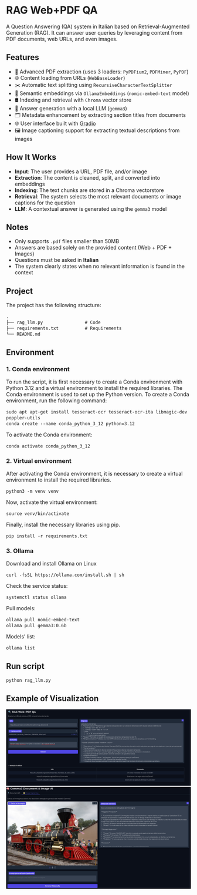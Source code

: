 # RAG Web+PDF QA

A Question Answering (QA) system in Italian based on Retrieval-Augmented Generation (RAG). It can answer user queries by leveraging content from PDF documents, web URLs, and even images.

## Features

- 📄 Advanced PDF extraction (uses 3 loaders: `PyPDFium2`, `PDFMiner`, `PyPDF`)
- 🌐 Content loading from URLs (`WebBaseLoader`)
- ✂️ Automatic text splitting using `RecursiveCharacterTextSplitter`
- 🧠 Semantic embeddings via `OllamaEmbeddings` (`nomic-embed-text` model)
- 🛢️ Indexing and retrieval with `Chroma` vector store
- 💬 Answer generation with a local LLM (`gemma3`)
- 🗂️ Metadata enhancement by extracting section titles from documents
- 🌐 User interface built with [Gradio](https://gradio.app/)
- 🖼️ Image captioning support for extracting textual descriptions from images

## How It Works

- **Input**: The user provides a URL, PDF file, and/or image
- **Extraction**: The content is cleaned, split, and converted into embeddings  
- **Indexing**: The text chunks are stored in a Chroma vectorstore  
- **Retrieval**: The system selects the most relevant documents or image captions for the question  
- **LLM**: A contextual answer is generated using the `gemma3` model

## Notes

- Only supports `.pdf` files smaller than 50MB  
- Answers are based solely on the provided content (Web + PDF + Images) 
- Questions must be asked in **Italian**  
- The system clearly states when no relevant information is found in the context

## Project 
The project has the following structure:
```plaintext
.
├── rag_llm.py                # Code
├── requirements.txt          # Requirements 
└── README.md             

```

## Environment
### 1. Conda environment
To run the script, it is first necessary to create a Conda environment with Python 3.12 and a virtual environment to install the required libraries.
The Conda environment is used to set up the Python version.
To create a Conda environment, run the following command:
```
sudo apt apt-get install tesseract-ocr tesseract-ocr-ita libmagic-dev poppler-utils
conda create --name conda_python_3_12 python=3.12
```
To activate the Conda environment:
```
conda activate conda_python_3_12
```

### 2. Virtual environment
After activating the Conda environment, it is necessary to create a virtual environment to install the required libraries.
```
python3 -m venv venv
```
Now, activate the virtual environment:
```
source venv/bin/activate
```
Finally, install the necessary libraries using pip.
```
pip install -r requirements.txt
```

### 3. Ollama 
Download and install Ollama on Linux
```
curl -fsSL https://ollama.com/install.sh | sh
```

Check the service status:
```
systemctl status ollama
```

Pull models:
```
ollama pull nomic-embed-text
ollama pull gemma3:0.6b
```

Models' list:
```
ollama list
```

## Run script
```
python rag_llm.py
```

## Example of Visualization 

<img src="Example.png" >
<img src="Example_2.png" >
